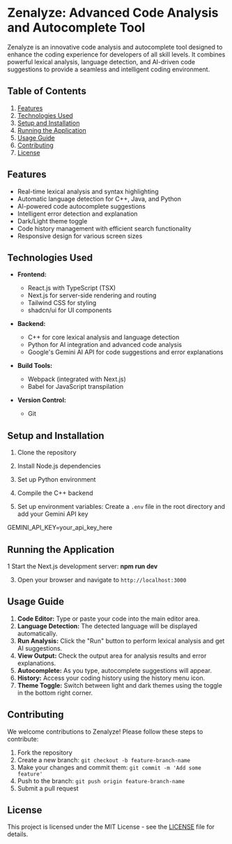 # Zenalyze: Advanced Code Analysis and Autocomplete Tool

Zenalyze is an innovative code analysis and autocomplete tool designed to enhance the coding experience for developers of all skill levels. It combines powerful lexical analysis, language detection, and AI-driven code suggestions to provide a seamless and intelligent coding environment.

## Table of Contents
1. [Features](#features)
2. [Technologies Used](#technologies-used)
3. [Setup and Installation](#setup-and-installation)
4. [Running the Application](#running-the-application)
5. [Usage Guide](#usage-guide)
6. [Contributing](#contributing)
7. [License](#license)

## Features

- Real-time lexical analysis and syntax highlighting
- Automatic language detection for C++, Java, and Python
- AI-powered code autocomplete suggestions
- Intelligent error detection and explanation
- Dark/Light theme toggle
- Code history management with efficient search functionality
- Responsive design for various screen sizes

## Technologies Used

- **Frontend:**
  - React.js with TypeScript (TSX)
  - Next.js for server-side rendering and routing
  - Tailwind CSS for styling
  - shadcn/ui for UI components

- **Backend:**
  - C++ for core lexical analysis and language detection
  - Python for AI integration and advanced code analysis
  - Google's Gemini AI API for code suggestions and error explanations

- **Build Tools:**
  - Webpack (integrated with Next.js)
  - Babel for JavaScript transpilation

- **Version Control:**
  - Git



## Setup and Installation

1. Clone the repository
   
2. Install Node.js dependencies
   
3. Set up Python environment
  
4. Compile the C++ backend
   
5. Set up environment variables:
Create a `.env` file in the root directory and add your Gemini API key

GEMINI_API_KEY=your_api_key_here


## Running the Application

1 Start the Next.js development server:
        **npm run dev**



3. Open your browser and navigate to `http://localhost:3000`

## Usage Guide

1. **Code Editor:** Type or paste your code into the main editor area.
2. **Language Detection:** The detected language will be displayed automatically.
3. **Run Analysis:** Click the "Run" button to perform lexical analysis and get AI suggestions.
4. **View Output:** Check the output area for analysis results and error explanations.
5. **Autocomplete:** As you type, autocomplete suggestions will appear.
6. **History:** Access your coding history using the history menu icon.
7. **Theme Toggle:** Switch between light and dark themes using the toggle in the bottom right corner.

## Contributing

We welcome contributions to Zenalyze! Please follow these steps to contribute:

1. Fork the repository
2. Create a new branch: `git checkout -b feature-branch-name`
3. Make your changes and commit them: `git commit -m 'Add some feature'`
4. Push to the branch: `git push origin feature-branch-name`
5. Submit a pull request

## License

This project is licensed under the MIT License - see the [LICENSE](LICENSE) file for details.
